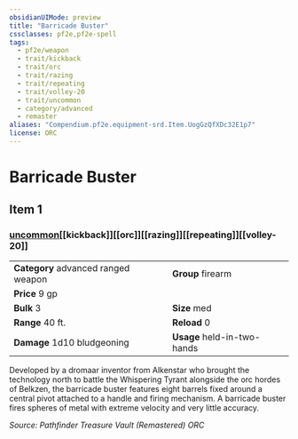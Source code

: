 ```yaml
---
obsidianUIMode: preview
title: "Barricade Buster"
cssclasses: pf2e,pf2e-spell
tags:
  - pf2e/weapon
  - trait/kickback
  - trait/orc
  - trait/razing
  - trait/repeating
  - trait/volley-20
  - trait/uncommon
  - category/advanced
  - remaster
aliases: "Compendium.pf2e.equipment-srd.Item.UogGzQfXDc32E1p7"
license: ORC
---
```

# Barricade Buster
## Item 1
### [uncommon](uncommon "Uncommon Rarity Trait")[[kickback]][[orc]][[razing]][[repeating]][[volley-20]]

|  |  |
| -- | -- |
| **Category** advanced ranged weapon | **Group** firearm |
| **Price** 9 gp |  |
| **Bulk** 3 | **Size** med |
|**Range** 40 ft.| **Reload** 0|
| **Damage** 1d10 bludgeoning  | **Usage** held-in-two-hands |



Developed by a dromaar inventor from Alkenstar who brought the technology north to battle the Whispering Tyrant alongside the orc hordes of Belkzen, the barricade buster features eight barrels fixed around a central pivot attached to a handle and firing mechanism. A barricade buster fires spheres of metal with extreme velocity and very little accuracy.

*Source: Pathfinder Treasure Vault (Remastered)*
*ORC*